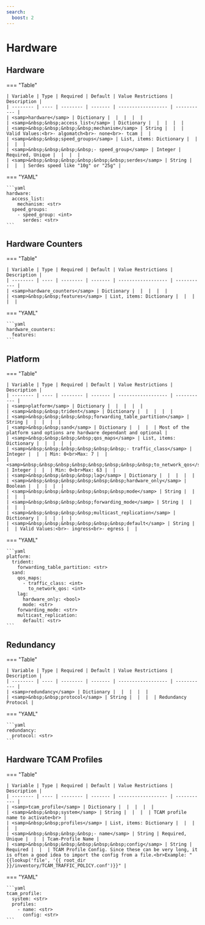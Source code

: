 ```yaml
---
search:
  boost: 2
---
```


# Hardware

## Hardware

=== "Table"

    | Variable | Type | Required | Default | Value Restrictions | Description |
    | -------- | ---- | -------- | ------- | ------------------ | ----------- |
    | <samp>hardware</samp> | Dictionary |  |  |  |  |
    | <samp>&nbsp;&nbsp;access_list</samp> | Dictionary |  |  |  |  |
    | <samp>&nbsp;&nbsp;&nbsp;&nbsp;mechanism</samp> | String |  |  | Valid Values:<br>- algomatch<br>- none<br>- tcam |  |
    | <samp>&nbsp;&nbsp;speed_groups</samp> | List, items: Dictionary |  |  |  |  |
    | <samp>&nbsp;&nbsp;&nbsp;&nbsp;- speed_group</samp> | Integer | Required, Unique |  |  |  |
    | <samp>&nbsp;&nbsp;&nbsp;&nbsp;&nbsp;&nbsp;serdes</samp> | String |  |  |  | Serdes speed like "10g" or "25g" |

=== "YAML"

    ```yaml
    hardware:
      access_list:
        mechanism: <str>
      speed_groups:
        - speed_group: <int>
          serdes: <str>
    ```

## Hardware Counters

=== "Table"

    | Variable | Type | Required | Default | Value Restrictions | Description |
    | -------- | ---- | -------- | ------- | ------------------ | ----------- |
    | <samp>hardware_counters</samp> | Dictionary |  |  |  |  |
    | <samp>&nbsp;&nbsp;features</samp> | List, items: Dictionary |  |  |  |  |

=== "YAML"

    ```yaml
    hardware_counters:
      features:
    ```

## Platform

=== "Table"

    | Variable | Type | Required | Default | Value Restrictions | Description |
    | -------- | ---- | -------- | ------- | ------------------ | ----------- |
    | <samp>platform</samp> | Dictionary |  |  |  |  |
    | <samp>&nbsp;&nbsp;trident</samp> | Dictionary |  |  |  |  |
    | <samp>&nbsp;&nbsp;&nbsp;&nbsp;forwarding_table_partition</samp> | String |  |  |  |  |
    | <samp>&nbsp;&nbsp;sand</samp> | Dictionary |  |  |  | Most of the platform sand options are hardware dependant and optional |
    | <samp>&nbsp;&nbsp;&nbsp;&nbsp;qos_maps</samp> | List, items: Dictionary |  |  |  |  |
    | <samp>&nbsp;&nbsp;&nbsp;&nbsp;&nbsp;&nbsp;- traffic_class</samp> | Integer |  |  | Min: 0<br>Max: 7 |  |
    | <samp>&nbsp;&nbsp;&nbsp;&nbsp;&nbsp;&nbsp;&nbsp;&nbsp;to_network_qos</samp> | Integer |  |  | Min: 0<br>Max: 63 |  |
    | <samp>&nbsp;&nbsp;&nbsp;&nbsp;lag</samp> | Dictionary |  |  |  |  |
    | <samp>&nbsp;&nbsp;&nbsp;&nbsp;&nbsp;&nbsp;hardware_only</samp> | Boolean |  |  |  |  |
    | <samp>&nbsp;&nbsp;&nbsp;&nbsp;&nbsp;&nbsp;mode</samp> | String |  |  |  |  |
    | <samp>&nbsp;&nbsp;&nbsp;&nbsp;forwarding_mode</samp> | String |  |  |  |  |
    | <samp>&nbsp;&nbsp;&nbsp;&nbsp;multicast_replication</samp> | Dictionary |  |  |  |  |
    | <samp>&nbsp;&nbsp;&nbsp;&nbsp;&nbsp;&nbsp;default</samp> | String |  |  | Valid Values:<br>- ingress<br>- egress |  |

=== "YAML"

    ```yaml
    platform:
      trident:
        forwarding_table_partition: <str>
      sand:
        qos_maps:
          - traffic_class: <int>
            to_network_qos: <int>
        lag:
          hardware_only: <bool>
          mode: <str>
        forwarding_mode: <str>
        multicast_replication:
          default: <str>
    ```

## Redundancy

=== "Table"

    | Variable | Type | Required | Default | Value Restrictions | Description |
    | -------- | ---- | -------- | ------- | ------------------ | ----------- |
    | <samp>redundancy</samp> | Dictionary |  |  |  |  |
    | <samp>&nbsp;&nbsp;protocol</samp> | String |  |  |  | Redundancy Protocol |

=== "YAML"

    ```yaml
    redundancy:
      protocol: <str>
    ```

## Hardware TCAM Profiles

=== "Table"

    | Variable | Type | Required | Default | Value Restrictions | Description |
    | -------- | ---- | -------- | ------- | ------------------ | ----------- |
    | <samp>tcam_profile</samp> | Dictionary |  |  |  |  |
    | <samp>&nbsp;&nbsp;system</samp> | String |  |  |  | TCAM profile name to activate<br> |
    | <samp>&nbsp;&nbsp;profiles</samp> | List, items: Dictionary |  |  |  |  |
    | <samp>&nbsp;&nbsp;&nbsp;&nbsp;- name</samp> | String | Required, Unique |  |  | Tcam-Profile Name |
    | <samp>&nbsp;&nbsp;&nbsp;&nbsp;&nbsp;&nbsp;config</samp> | String | Required |  |  | TCAM Profile Config. Since these can be very long, it is often a good idea to import the config from a file.<br>Example: "{{lookup('file', '{{ root_dir }}/inventory/TCAM_TRAFFIC_POLICY.conf')}}" |

=== "YAML"

    ```yaml
    tcam_profile:
      system: <str>
      profiles:
        - name: <str>
          config: <str>
    ```
